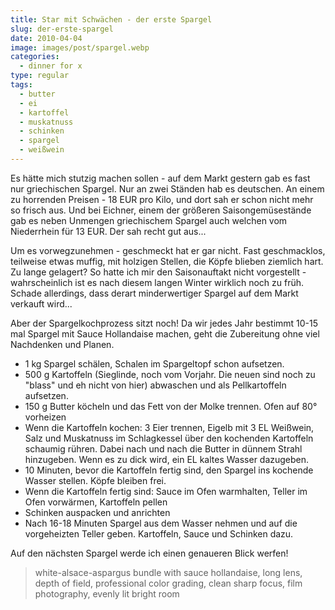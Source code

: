 ```yaml
---
title: Star mit Schwächen - der erste Spargel
slug: der-erste-spargel
date: 2010-04-04
image: images/post/spargel.webp
categories: 
  - dinner for x
type: regular
tags: 
  - butter
  - ei
  - kartoffel
  - muskatnuss
  - schinken
  - spargel
  - weißwein
---
```


Es hätte mich stutzig machen sollen - auf dem Markt gestern gab es fast nur griechischen Spargel. Nur an zwei Ständen hab es deutschen. An einem zu horrenden Preisen - 18 EUR pro Kilo, und dort sah er schon nicht mehr so frisch aus. Und bei Eichner, einem der größeren Saisongemüsestände gab es neben Unmengen griechischem Spargel auch welchen vom Niederrhein für 13 EUR. Der sah recht gut aus...

Um es vorwegzunehmen - geschmeckt hat er gar nicht. Fast geschmacklos, teilweise etwas muffig, mit holzigen Stellen, die Köpfe blieben ziemlich hart. Zu lange gelagert? So hatte ich mir den Saisonauftakt nicht vorgestellt - wahrscheinlich ist es nach diesem langen Winter wirklich noch zu früh. Schade allerdings, dass derart minderwertiger Spargel auf dem Markt verkauft wird...

Aber der Spargelkochprozess sitzt noch! Da wir jedes Jahr bestimmt 10-15 mal Spargel mit Sauce Hollandaise machen, geht die Zubereitung ohne viel Nachdenken und Planen.

* 1 kg Spargel schälen, Schalen im Spargeltopf schon aufsetzen.
* 500 g Kartoffeln (Sieglinde, noch vom Vorjahr. Die neuen sind noch zu "blass" und eh nicht von hier) abwaschen und als Pellkartoffeln aufsetzen.
* 150 g Butter köcheln und das Fett von der Molke trennen. Ofen auf 80° vorheizen
* Wenn die Kartoffeln kochen: 3 Eier trennen, Eigelb mit 3 EL Weißwein, Salz und Muskatnuss im Schlagkessel über den kochenden Kartoffeln schaumig rühren. Dabei nach und nach die Butter in dünnem Strahl hinzugeben. Wenn es zu dick wird, ein EL kaltes Wasser dazugeben.
* 10 Minuten, bevor die Kartoffeln fertig sind, den Spargel ins kochende Wasser stellen. Köpfe bleiben frei.
* Wenn die Kartoffeln fertig sind: Sauce im Ofen warmhalten, Teller im Ofen vorwärmen, Kartoffeln pellen
* Schinken auspacken und anrichten
* Nach 16-18 Minuten Spargel aus dem Wasser nehmen und auf die vorgeheizten Teller geben. Kartoffeln, Sauce und Schinken dazu.

Auf den nächsten Spargel werde ich einen genaueren Blick werfen!

> white-alsace-aspargus bundle with sauce hollandaise, long lens, depth of field, professional color grading, clean sharp focus, film photography, evenly lit bright room